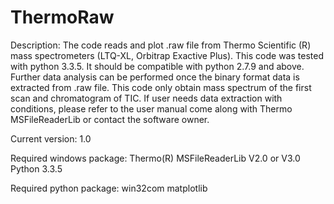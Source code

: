 # ThermoRaw
Description:
The code reads and plot .raw file from Thermo Scientific (R) mass spectrometers (LTQ-XL, Orbitrap Exactive Plus). This code was tested with python 3.3.5. It should be compatible with python 2.7.9 and above. 
Further data analysis can be performed once the binary format data is extracted from .raw file.
This code only obtain mass spectrum of the first scan and chromatogram of TIC.
If user needs data extraction with conditions, please refer to the user manual come along with Thermo MSFileReaderLib or contact the software owner.

Current version: 1.0

Required windows package:
Thermo(R) MSFileReaderLib V2.0 or V3.0
Python 3.3.5

Required python package:
win32com
matplotlib
